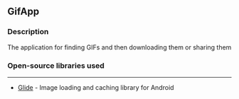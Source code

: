 ## GifApp
### Description

The application for finding GIFs and then downloading them or sharing them

### Open-source libraries used
---
- [Glide](https://github.com/bumptech/glide) - Image loading and caching library for Android

